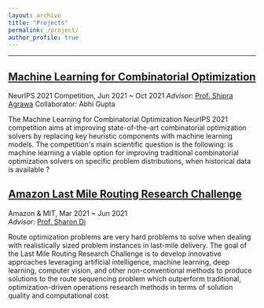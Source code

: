 ```yaml
---
layout: archive
title: "Projects"
permalink: /project/
author_profile: true
---
```


------
## [Machine Learning for Combinatorial Optimization](https://www.ecole.ai/2021/ml4co-competition/)
NeurIPS 2021 Competition, Jun 2021 ~ Oct 2021 
*Advisor*:  [Prof. Shipra Agrawa](https://www.engineering.columbia.edu/faculty/shipra-agrawal) 
Collaborator: Abhi Gupta

The Machine Learning for Combinatorial Optimization NeurIPS 2021 competition aims at improving state-of-the-art combinatorial optimization solvers by replacing key heuristic components with machine learning models. The competition's main scientific question is the following: is machine learning a viable option for improving traditional combinatorial optimization solvers on specific problem distributions, when historical data is available ?



## [Amazon Last Mile Routing Research Challenge](https://routingchallenge.mit.edu/)
Amazon & MIT, Mar 2021 ~ Jun 2021  
*Advisor*:  [Prof. Sharon Di](https://www.civil.columbia.edu/faculty/sharon-di)

Route optimization problems are very hard problems to solve when dealing with realistically sized problem instances in last-mile delivery. The goal of the Last Mile Routing Research Challenge is to develop innovative approaches leveraging artificial intelligence, machine learning, deep learning, computer vision, and other non-conventional methods to produce solutions to the route sequencing problem which outperform traditional, optimization-driven operations research methods in terms of solution quality and computational cost.

